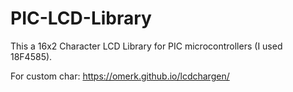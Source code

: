 # PIC-LCD-Library
This a 16x2 Character LCD Library for PIC microcontrollers (I used 18F4585).

For custom char: https://omerk.github.io/lcdchargen/

